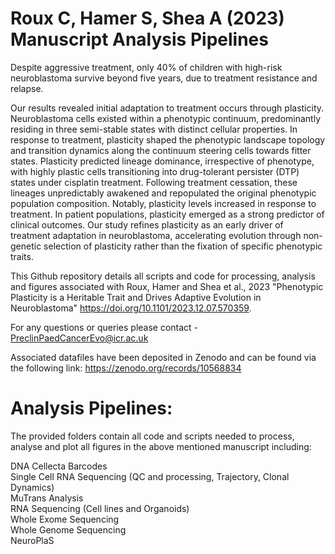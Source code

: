 # Roux C, Hamer S, Shea A (2023) Manuscript Analysis Pipelines
Despite aggressive treatment, only 40% of children with high-risk neuroblastoma survive beyond five years, due to treatment resistance and relapse.

Our results revealed initial adaptation to treatment occurs through plasticity. Neuroblastoma cells existed within a phenotypic continuum, predominantly residing in three semi-stable states with distinct cellular properties. In response to treatment, plasticity shaped the phenotypic landscape topology and transition dynamics along the continuum steering cells towards fitter states. Plasticity predicted lineage dominance, irrespective of phenotype, with highly plastic cells transitioning into drug-tolerant persister (DTP) states under cisplatin treatment. Following treatment cessation, these lineages unpredictably awakened and repopulated the original phenotypic population composition. Notably, plasticity levels increased in response to treatment. In patient populations, plasticity emerged as a strong predictor of clinical outcomes. Our study refines plasticity as an early driver of treatment adaptation in neuroblastoma, accelerating evolution through non-genetic selection of plasticity rather than the fixation of specific phenotypic traits.

This Github repository details all scripts and code for processing, analysis and figures associated with Roux, Hamer and Shea et al., 2023 "Phenotypic Plasticity is a Heritable Trait and Drives Adaptive Evolution in Neuroblastoma" https://doi.org/10.1101/2023.12.07.570359.

For any questions or queries please contact - PreclinPaedCancerEvo@icr.ac.uk

Associated datafiles have been deposited in Zenodo and can be found via the following link: https://zenodo.org/records/10568834

# Analysis Pipelines:

The provided folders contain all code and scripts needed to process, analyse and plot all figures in the above mentioned manuscript including:

DNA Cellecta Barcodes \
Single Cell RNA Sequencing (QC and processing, Trajectory, Clonal Dynamics) \
MuTrans Analysis \
RNA Sequencing (Cell lines and Organoids) \
Whole Exome Sequencing \
Whole Genome Sequencing \
NeuroPlaS

